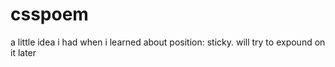 # csspoem

a little idea i had when i learned about position: sticky. will try to expound on it later